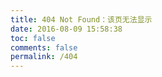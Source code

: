 ```yaml
---
title: 404 Not Found：该页无法显示
date: 2016-08-09 15:58:38
toc: false
comments: false
permalink: /404
---
```

